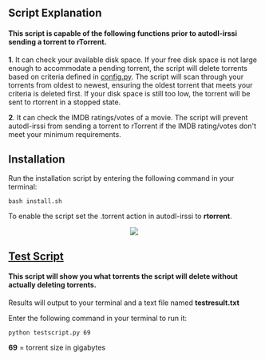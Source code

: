 ## Script Explanation

#### This script is capable of the following functions prior to autodl-irssi sending a torrent to rTorrent.

**1**. It can check your available disk space. If your free disk space is not large enough to accommodate a pending torrent, the script will delete torrents based on criteria defined in [config.py](https://github.com/GangaBanga/AUTODL-IRSSI-IMDB-DISK-CHECK/blob/master/config.py). The script will scan through your torrents from oldest to newest, ensuring the oldest torrent that meets your criteria is deleted first. If your disk space is still too low, the torrent will be sent to rtorrent in a stopped state.	

**2**. It can check the IMDB ratings/votes of a movie. The script will prevent autodl-irssi from sending a torrent to rTorrent if the IMDB rating/votes don't meet your minimum requirements.

## Installation

Run the installation script by entering the following command in your terminal:

`bash install.sh`

To enable the script set the .torrent action in autodl-irssi to **rtorrent**.

<p align="center">
  <img src="https://cdn.pbrd.co/images/HoXZLSN.png">
</p>

## [Test Script](https://github.com/GangaBanga/AUTODL-IRSSI-IMDB-DISK-CHECK/blob/master/testscript.py)

#### This script will show you what torrents the script will delete without actually deleting torrents.

Results will output to your terminal and a text file named **testresult.txt**

Enter the following command in your terminal to run it:

`python testscript.py 69`

**69** = torrent size in gigabytes
